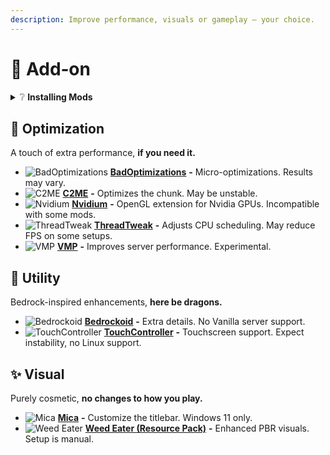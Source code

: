 ```yaml
---
description: Improve performance, visuals or gameplay — your choice.
---
```


# 🧩 Add‐on

<details>

<summary>❔ <strong>Installing Mods</strong></summary>

**New to modding?** These guides have you covered.

* <img src="https://images-wixmp-ed30a86b8c4ca887773594c2.wixmp.com/f/15a10966-3031-4c71-9c5d-0b2aa31b1af2/dfvg2h8-3bf1d4c4-8fef-4606-b6f4-d2fbf4de86f5.png?token=eyJ0eXAiOiJKV1QiLCJhbGciOiJIUzI1NiJ9.eyJzdWIiOiJ1cm46YXBwOjdlMGQxODg5ODIyNjQzNzNhNWYwZDQxNWVhMGQyNmUwIiwiaXNzIjoidXJuOmFwcDo3ZTBkMTg4OTgyMjY0MzczYTVmMGQ0MTVlYTBkMjZlMCIsIm9iaiI6W1t7InBhdGgiOiJcL2ZcLzE1YTEwOTY2LTMwMzEtNGM3MS05YzVkLTBiMmFhMzFiMWFmMlwvZGZ2ZzJoOC0zYmYxZDRjNC04ZmVmLTQ2MDYtYjZmNC1kMmZiZjRkZTg2ZjUucG5nIn1dXSwiYXVkIjpbInVybjpzZXJ2aWNlOmZpbGUuZG93bmxvYWQiXX0.jBbOAg_f1LWPV1s7zEzU-lwy1KBCCjkG5SvfOXIXaus" alt="CurseForge App" data-size="line"> [**CurseForge App**](https://www.bisecthosting.com/clients/index.php?rp=/knowledgebase/247/How-to-add-and-remove-mods-from-a-CurseForge-modpack.html)

- <img src="https://user-images.githubusercontent.com/66513643/112387891-a3063780-8cf2-11eb-8f36-63051dd9d253.png" alt="GDLauncher" data-size="line"> [**GDLauncher**](https://www.bisecthosting.com/clients/index.php?rp=/knowledgebase/327/How-to-add-and-remove-mods-on-a-GDLauncher-modpack.html)

* <img src="https://cdn.modrinth.com/modrinth-new.png" alt="Modrinth App" data-size="line"> [**Modrinth App**](https://www.bisecthosting.com/clients/index.php?rp=/knowledgebase/571/How-to-add-and-remove-mods-from-a-Modrinth-modpack.html)

- <img src="https://cdn2.steamgriddb.com/icon_thumb/bb8bf48a4f86fb1a77d0d0953d87958e.png" alt="Prism Launcher" data-size="line"> [**Prism Launcher**](https://prismlauncher.org/wiki/getting-started/download-mods/)

</details>

## 🚀 Optimization

A touch of extra performance, **if you need it.**

* <img src="https://media.forgecdn.net/avatars/thumbnails/918/720/64/64/638380210681797905.png" alt="BadOptimizations" data-size="line"> [**BadOptimizations**](https://modrinth.com/mod/badoptimizations) **-** Micro-optimizations. Results may vary.
* <img src="https://cdn.modrinth.com/data/VSNURh3q/3c2ce471054466712a44c8758a03e03bb868f93b_96.webp" alt="C2ME" data-size="line"> [**C2ME**](https://modrinth.com/mod/c2me-fabric) **-** Optimizes the chunk. May be unstable.
* <img src="https://cdn.modrinth.com/data/SfMw2IZN/2db76d464a0f67cdb9e30fd99040eb096ac62016_96.webp" alt="Nvidium" data-size="line"> [**Nvidium**](https://modrinth.com/mod/nvidium) **-** OpenGL extension for Nvidia GPUs. Incompatible with some mods.
* <img src="https://cdn.modrinth.com/data/vSEH1ERy/5d2913ba6c0299ac60b03d0b572a78c67c04c541_96.webp" alt="ThreadTweak" data-size="line"> [**ThreadTweak**](https://modrinth.com/mod/threadtweak) **-** Adjusts CPU scheduling. May reduce FPS on some setups.
* <img src="https://cdn.modrinth.com/data/wnEe9KBa/0bb4b66e80c6cca9c37f6f1021a94670d6f820dc_96.webp" alt="VMP" data-size="line"> [**VMP**](https://modrinth.com/mod/vmp-fabric) **-** Improves server performance. Experimental.

## 🧰 Utility

Bedrock-inspired enhancements, **here be dragons.**

* <img src="https://cdn.modrinth.com/data/c7VSNCbf/0c0392a751d57d829b366d99f95599125f0fb7f9_96.webp" alt="Bedrockoid" data-size="line"> [**Bedrockoid**](https://modrinth.com/mod/bedrockoid) **-** Extra details. No Vanilla server support.
* <img src="https://cdn.modrinth.com/data/U7KwGAnT/9334040759243614f81e1f1d7619f3fe2a206aee_96.webp" alt="TouchController" data-size="line"> [**TouchController**](https://modrinth.com/mod/touchcontroller) **-** Touchscreen support. Expect instability, no Linux support.

## ✨ Visual

Purely cosmetic, **no changes to how you play.**

* <img src="https://cdn.modrinth.com/data/ku1JKosh/9d808a3ce8f8fe6790a00d51715bed90d35c1ff7_96.webp" alt="Mica" data-size="line"> [**Mica**](https://modrinth.com/mod/mica) **-** Customize the titlebar. Windows 11 only.
* <img src="https://cdn.modrinth.com/data/QTBR20BE/f555cb46e252bfdd88c68329288f2daa66082286.png" alt="Weed Eater" data-size="line"> [**Weed Eater (Resource Pack)**](https://modrinth.com/resourcepack/weed-eater) **-** Enhanced PBR visuals. Setup is manual.
